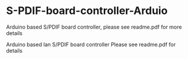 # S-PDIF-board-controller-Arduio
Arduino based S/PDIF board controller, please see readme.pdf for more details


Arduino based Ian S/PDIF board controller
Please see readme.pdf for details
